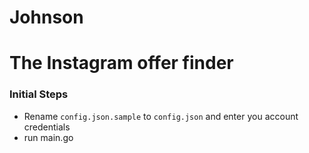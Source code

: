 # Johnson
# The Instagram offer finder

### Initial Steps
- Rename `config.json.sample` to `config.json` and enter you account credentials
- run main.go